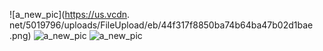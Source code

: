 ![a_new_pic](https://us.vcdn.
net/5019796/uploads/FileUpload/eb/44f317f8850ba74b64ba47b02d1bae
.png)
![a_new_pic](https://us.vcdn.net/5019796/uploads/FileUpload/eb/44f317f8850ba74b64ba47b02d1bae.png)
![a_new_pic](https://us.vcdn.net/5019796/uploads/FileUpload/eb/44f317f8850ba74b64ba47b02d1bae.png)
